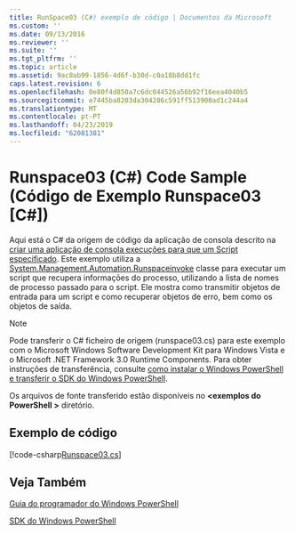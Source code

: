 ```yaml
---
title: RunSpace03 (C#) exemplo de código | Documentos da Microsoft
ms.custom: ''
ms.date: 09/13/2016
ms.reviewer: ''
ms.suite: ''
ms.tgt_pltfrm: ''
ms.topic: article
ms.assetid: 9ac8ab99-1856-4d6f-b30d-c0a18b8dd1fc
caps.latest.revision: 6
ms.openlocfilehash: 0e80f4d850a7c6dc044526a56b92f16eea4040b5
ms.sourcegitcommit: e7445ba8203da304286c591ff513900ad1c244a4
ms.translationtype: MT
ms.contentlocale: pt-PT
ms.lasthandoff: 04/23/2019
ms.locfileid: "62081381"
---
```

# <a name="runspace03-c-code-sample"></a>Runspace03 (C#) Code Sample (Código de Exemplo Runspace03 [C#])

Aqui está o C# da origem de código da aplicação de consola descrito na [criar uma aplicação de consola execuções para que um Script especificado](http://msdn.microsoft.com/en-us/a93e6006-36db-4bcc-b9da-c5bebf4ffd68). Este exemplo utiliza a [System.Management.Automation.Runspaceinvoke](/dotnet/api/System.Management.Automation.RunspaceInvoke) classe para executar um script que recupera informações do processo, utilizando a lista de nomes de processo passado para o script. Ele mostra como transmitir objetos de entrada para um script e como recuperar objetos de erro, bem como os objetos de saída.

> [!NOTE]
> Pode transferir o C# ficheiro de origem (runspace03.cs) para este exemplo com o Microsoft Windows Software Development Kit para Windows Vista e o Microsoft .NET Framework 3.0 Runtime Components. Para obter instruções de transferência, consulte [como instalar o Windows PowerShell e transferir o SDK do Windows PowerShell](/powershell/developer/installing-the-windows-powershell-sdk).
>
> Os arquivos de fonte transferido estão disponíveis no  **\<exemplos do PowerShell >** diretório.

## <a name="code-sample"></a>Exemplo de código

[!code-csharp[Runspace03.cs](../../powershell-sdk-samples/SDK-2.0/csharp/Runspace03/Runspace03.cs#L11-L88 "Runspace03.cs")]

## <a name="see-also"></a>Veja Também

[Guia do programador do Windows PowerShell](./windows-powershell-programmer-s-guide.md)

[SDK do Windows PowerShell](../windows-powershell-reference.md)